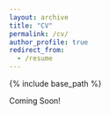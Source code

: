 ```yaml
---
layout: archive
title: "CV"
permalink: /cv/
author_profile: true
redirect_from:
  - /resume
---
```


{% include base_path %}


Coming Soon!
